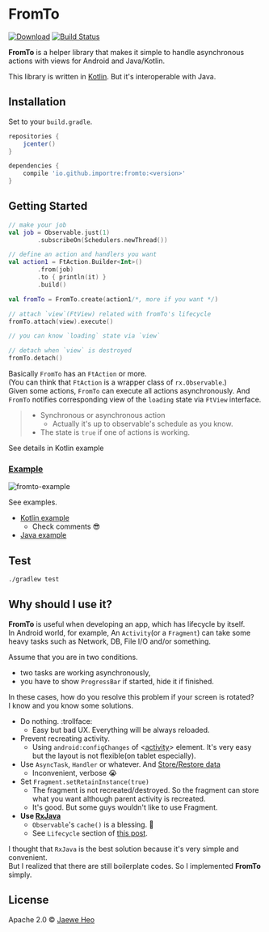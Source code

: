 # FromTo

[![Download][bintray-badge]][bintray-url] [![Build Status][travisci-badge]][fromto]


**FromTo** is a helper library that makes it simple to handle asynchronous actions with views for Android and Java/Kotlin.

This library is written in [Kotlin][kotlin]. But it's interoperable with Java.


## Installation

Set to your `build.gradle`.

```gradle
repositories {
    jcenter()
}

dependencies {
    compile 'io.github.importre:fromto:<version>'
}
```


## Getting Started

```kotlin
// make your job
val job = Observable.just(1)
        .subscribeOn(Schedulers.newThread())

// define an action and handlers you want
val action1 = FtAction.Builder<Int>()
        .from(job)
        .to { println(it) }
        .build()

val fromTo = FromTo.create(action1/*, more if you want */)

// attach `view`(FtView) related with fromTo's lifecycle
fromTo.attach(view).execute()

// you can know `loading` state via `view`

// detach when `view` is destroyed
fromTo.detach()
```

Basically `FromTo` has an `FtAction` or more.  
(You can think that `FtAction` is a wrapper class of `rx.Observable`.)  
Given some actions, `FromTo` can execute all actions asynchronously. And `FromTo` notifies corresponding view of the `loading` state via `FtView` interface.

> - Synchronous or asynchronous action
>   - Actually it's up to observable's schedule as you know.
> - The state is `true` if one of actions is working.

See details in Kotlin example

### [Example][example]

![fromto-example](https://goo.gl/svxxDD)

See examples.

- [Kotlin example][kotlin-example]
  - Check comments :sunglasses:
- [Java example][java-example]

## Test

```sh
./gradlew test
```


## Why should I use it?

**FromTo** is useful when developing an app, which has lifecycle by itself.  
In Android world, for example, An `Activity`(or a `Fragment`) can take some heavy tasks such as Network, DB, File I/O and/or something.

Assume that you are in two conditions.

- two tasks are working asynchronously,
- you have to show `ProgressBar` if started, hide it if finished.

In these cases, how do you resolve this problem if your screen is rotated?  
I know and you know some solutions.  

- Do nothing. :trollface:
  - Easy but bad UX. Everything will be always reloaded.
- Prevent recreating activity.
  - Using `android:configChanges` of &lt;[activity][activity-element]&gt; element. It's very easy but the layout is not flexible(on tablet especially).
- Use `AsyncTask`, `Handler` or whatever. And [Store/Restore data][recreating-activity]
  - Inconvenient, verbose :sob:
- Set `Fragment.setRetainInstance(true)`
  - The fragment is not recreated/destroyed. So the fragment can store what you want although parent activity is recreated.
  - It's good. But some guys wouldn't like to use Fragment.
- **Use [RxJava]**
  - `Observable`'s `cache()` is a blessing. :tada:
  - See `Lifecycle` section of [this post][cache].

I thought that `RxJava` is the best solution because it's very simple and convenient.  
But I realized that there are still boilerplate codes. So I implemented **FromTo** simply.


## License

Apache 2.0 © [Jaewe Heo](http://import.re)




[activity-element]: http://developer.android.com/intl/ko/guide/topics/manifest/activity-element.html
[recreating-activity]: http://developer.android.com/training/basics/activity-lifecycle/recreating.html
[RxJava]: https://github.com/ReactiveX/RxJava
[cache]: http://blog.danlew.net/2014/10/08/grokking-rxjava-part-4/
[example]: https://github.com/importre/fromto-example
[bintray-badge]: https://api.bintray.com/packages/importre/maven/fromto/images/download.svg
[bintray-url]: https://bintray.com/importre/maven/fromto/_latestVersion
[kotlin]: http://kotlinlang.org/
[kotlin-example]: https://goo.gl/YQJ8YK
[java-example]: https://goo.gl/RRF54v
[travisci-badge]: https://travis-ci.org/importre/fromto.svg
[fromto]: https://travis-ci.org/importre/fromto

